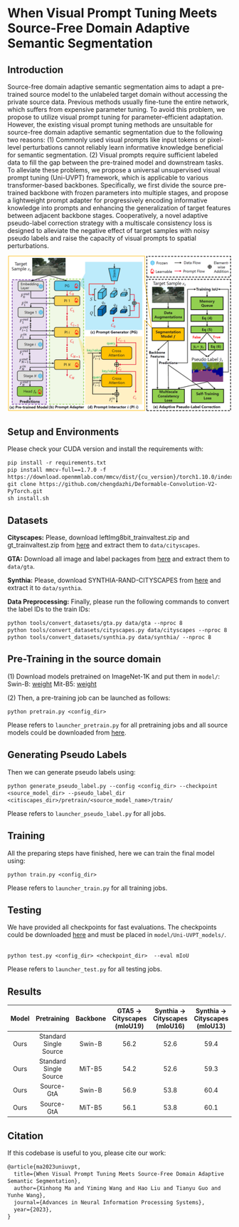 # When Visual Prompt Tuning Meets Source-Free Domain Adaptive Semantic Segmentation

## Introduction
Source-free domain adaptive semantic segmentation aims to adapt a pre-trained source model to the unlabeled target domain without accessing the private source data. Previous methods usually fine-tune the entire network, which suffers from expensive parameter tuning. To avoid this problem, we propose to utilize visual prompt tuning for parameter-efficient adaptation. However, the existing visual prompt tuning methods are unsuitable for source-free domain adaptive semantic segmentation due to the following two reasons: (1) Commonly used visual prompts like input tokens or pixel-level perturbations cannot reliably learn informative knowledge beneficial for semantic segmentation. (2) Visual prompts require sufficient labeled data to fill the gap between the pre-trained model and downstream tasks. To alleviate these problems, we propose a universal unsupervised visual prompt tuning (Uni-UVPT) framework, which is applicable to various transformer-based backbones. Specifically, we first divide the source pre-trained backbone with frozen parameters into multiple stages, and propose a lightweight prompt adapter for progressively encoding informative knowledge into prompts and enhancing the generalization of target features between adjacent backbone stages. Cooperatively, a novel adaptive pseudo-label correction strategy with a multiscale consistency loss is designed to alleviate the negative effect of target samples with noisy pseudo labels and raise the capacity of visual prompts to spatial perturbations. 

<img src="assets/model.PNG" style="zoom:50%;" />

## Setup and Environments

Please check your CUDA version and install the requirements with:

```shell
pip install -r requirements.txt
pip install mmcv-full==1.7.0 -f  https://download.openmmlab.com/mmcv/dist/{cu_version}/torch1.10.0/index.html
git clone https://github.com/chengdazhi/Deformable-Convolution-V2-PyTorch.git
sh install.sh
```




## Datasets

**Cityscapes:** Please, download leftImg8bit_trainvaltest.zip and
gt_trainvaltest.zip from [here](https://www.cityscapes-dataset.com/downloads/)
and extract them to `data/cityscapes`.

**GTA:** Download all image and label packages from
[here](https://download.visinf.tu-darmstadt.de/data/from_games/) and extract
them to `data/gta`.

**Synthia:** Please, download SYNTHIA-RAND-CITYSCAPES from
[here](http://synthia-dataset.net/downloads/) and extract it to `data/synthia`.



**Data Preprocessing:** Finally, please run the following commands to convert the label IDs to the
train IDs:

```shell
python tools/convert_datasets/gta.py data/gta --nproc 8
python tools/convert_datasets/cityscapes.py data/cityscapes --nproc 8
python tools/convert_datasets/synthia.py data/synthia/ --nproc 8
```

## Pre-Training in the source domain

(1) Download models pretrained on ImageNet-1K and put them in `model/`:
Swin-B: [weight](https://download.openmmlab.com/mmsegmentation/v0.5/pretrain/swin/swin_base_patch4_window7_224_20220317-e9b98025.pth)
Mit-B5: [weight](https://drive.google.com/drive/folders/1b7bwrInTW4VLEm27YawHOAMSMikga2Ia?usp=sharing)

(2) Then, a pre-training job can be launched as follows:
```shell
python pretrain.py <config_dir>
```
Please refers to `launcher_pretrain.py` for all pretraining jobs
and all source models could be downloaded from  [here]().

## Generating Pseudo Labels
Then we can generate pseudo labels using:
```shell
python generate_pseudo_label.py --config <config_dir> --checkpoint <source_model_dir> --pseudo_label_dir <citiscapes_dir>/pretrain/<source_model_name>/train/
```
Please refers to `launcher_pseudo_label.py` for all jobs.

## Training
All the preparing steps have finished, here we can train the final model using:
```shell
python train.py <config_dir>
```
Please refers to `launcher_train.py` for all training jobs.


## Testing
We have provided all checkpoints for fast evaluations.
The checkpoints could be downloaded [here]() and must be placed in `model/Uni-UVPT_models/`.
```shell

python test.py <config_dir> <checkpoint_dir>  --eval mIoU
```
Please refers to `launcher_test.py` for all testing jobs.


## Results
| Model | Pretraining |Backbone| GTA5 -> Cityscapes (mIoU19) | Synthia -> Cityscapes (mIoU16)|  Synthia -> Cityscapes (mIoU13) |
|:----:|:----------:|:----:|:----:|:----:|:----:|
Ours | Standard Single Source | Swin-B | 56.2 | 52.6 | 59.4 | 
Ours | Standard Single Source | MiT-B5 | 54.2 | 52.6 | 59.3 | 
Ours | Source-GtA             | Swin-B | 56.9 | 53.8 | 60.4 |
Ours | Source-GtA             | MiT-B5 | 56.1 | 53.8 | 60.1 | 


## Citation
If this codebase is useful to you, please cite our work:
```
@article{ma2023uniuvpt,
  title={When Visual Prompt Tuning Meets Source-Free Domain Adaptive Semantic Segmentation},
  author={Xinhong Ma and Yiming Wang and Hao Liu and Tianyu Guo and Yunhe Wang},
  journal={Advances in Neural Information Processing Systems},
  year={2023},
}
```